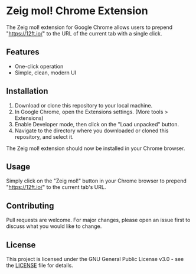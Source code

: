 # Zeig mol! Chrome Extension

The Zeig mol! extension for Google Chrome allows users to prepend "https://12ft.io/" to the URL of the current tab with a single click. 

## Features

- One-click operation
- Simple, clean, modern UI

## Installation

1. Download or clone this repository to your local machine.
2. In Google Chrome, open the Extensions settings. (More tools > Extensions)
3. Enable Developer mode, then click on the "Load unpacked" button.
4. Navigate to the directory where you downloaded or cloned this repository, and select it.

The Zeig mol! extension should now be installed in your Chrome browser.

## Usage

Simply click on the "Zeig mol!" button in your Chrome browser to prepend "https://12ft.io/" to the current tab's URL.

## Contributing

Pull requests are welcome. For major changes, please open an issue first to discuss what you would like to change.

## License

This project is licensed under the GNU General Public License v3.0 - see the [LICENSE](LICENSE) file for details.
